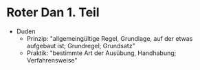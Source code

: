 # Roter Dan 1. Teil

- Duden
    - Prinzip: "allgemeingültige Regel, Grundlage, auf der etwas aufgebaut ist; Grundregel; Grundsatz"
    - Praktik: "bestimmte Art der Ausübung, Handhabung; Verfahrensweise"
